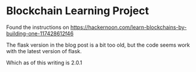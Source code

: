 # Blockchain Learning Project

Found the instructions on https://hackernoon.com/learn-blockchains-by-building-one-117428612f46

The flask version in the blog post is a bit too old, but the code seems work with the latest version of flask.

Which as of this writing is 2.0.1